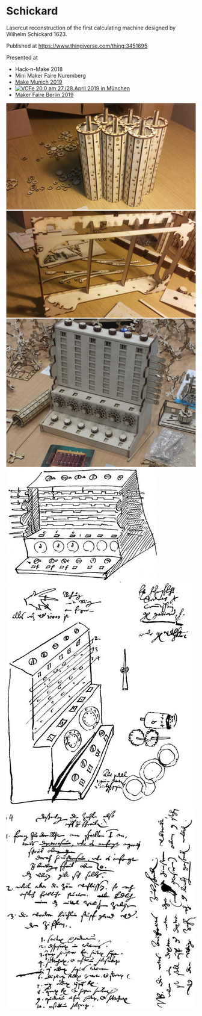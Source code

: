 # Schickard
Lasercut reconstruction of the first calculating machine designed by Wilhelm Schickard 1623. 

Published at https://www.thingiverse.com/thing:3451695

Presented at
* Hack-n-Make 2018
* Mini Maker Faire Nuremberg
* <a href="https://youtu.be/ot1D30ZgLgg">Make Munich 2019</a>
* <A HREF="http://www.VCFe.org/" TITLE="VCFe 20.0 am 27./28.April 2019 in München"><IMG SRC="http://www.VCFe.org/GIF/VCFe-Minibanner.gif" BORDER="0" WIDTH="120" HEIGHT="38" ALT="VCFe 20.0 am 27./28.April 2019 in M&uuml;nchen" /></A>
* <a href="https://maker-faire.de/maker/die-schickardsche-rechenmaschine/">Maker Faire Berlin 2019</a>


<img src="https://raw.githubusercontent.com/jnweiger/schickard/master/photos/build/photo_2018-10-29_15-54-43.jpg"/>

<img src="https://raw.githubusercontent.com/jnweiger/schickard/master/photos/build/photo_2018-10-29_15-54-27.jpg"/>

<img src="https://raw.githubusercontent.com/jnweiger/schickard/master/photos/build//20181104_153002a.jpg"/>

<img src="https://raw.githubusercontent.com/jnweiger/schickard/master/photos/sketch_CalculatingClock1.jpg"/>

<img src="https://raw.githubusercontent.com/jnweiger/schickard/master/photos/Sketch_CalculatingClock3.jpg"/>
  
<img src="https://raw.githubusercontent.com/jnweiger/schickard/master/photos/Sketch_CalculatingClock4.jpg"/>
